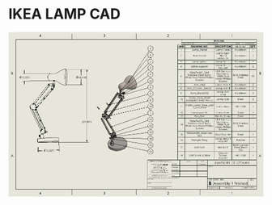 # IKEA LAMP CAD
![image alt](https://github.com/Tofarati262/IKEA-LAMP-CAD/blob/51004b641e70ce7aaabe8200e588a3893acba112/LAMP%20DRAFT.png)
